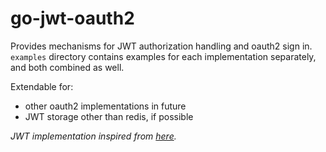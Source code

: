 # go-jwt-oauth2
Provides mechanisms for JWT authorization handling and oauth2 sign in. 
`examples` directory contains examples for each implementation separately, and both combined as well.

Extendable for:
- other oauth2 implementations in future
- JWT storage other than redis, if possible

_JWT implementation inspired from [here](https://learn.vonage.com/blog/2020/03/13/using-jwt-for-authentication-in-a-golang-application-dr/)._ 


